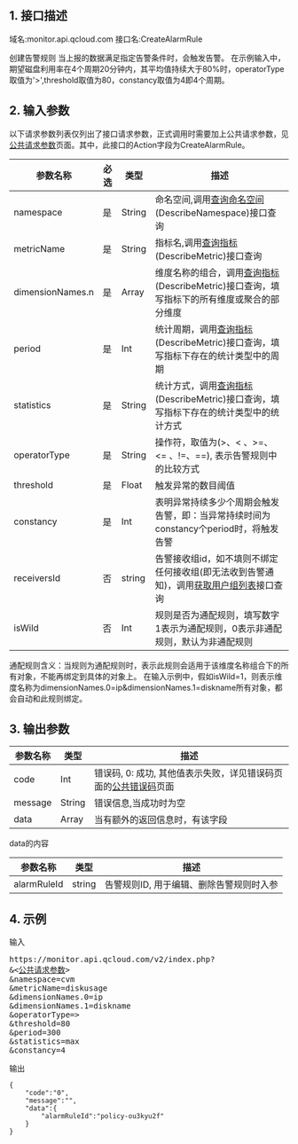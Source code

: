 ## 1. 接口描述
域名:monitor.api.qcloud.com
接口名:CreateAlarmRule

创建告警规则
当上报的数据满足指定告警条件时，会触发告警。
在示例输入中，期望磁盘利用率在4个周期20分钟内，其平均值持续大于80%时，operatorType取值为'>',threshold取值为80，constancy取值为4即4个周期。


## 2. 输入参数
以下请求参数列表仅列出了接口请求参数，正式调用时需要加上公共请求参数，见<a href="/doc/api/255/公共请求参数" title="公共请求参数">公共请求参数</a>页面。其中，此接口的Action字段为CreateAlarmRule。

| 参数名称 | 必选  | 类型 | 描述 |
|---------|---------|---------|---------|
| namespace | 是 | String | 命名空间,调用<a href="/doc/api/255/查询命名空间" title="查询命名空间">查询命名空间</a>(DescribeNamespace)接口查询|
| metricName | 是 | String | 指标名,调用<a href="/doc/api/255/查询指标" title="查询指标">查询指标</a>(DescribeMetric)接口查询|
| dimensionNames.n | 	是 | Array | 维度名称的组合，调用<a href="/doc/api/255/查询指标" title="查询指标">查询指标</a>(DescribeMetric)接口查询，填写指标下的所有维度或聚合的部分维度|
| period | 是 | Int | 统计周期，调用<a href="/doc/api/255/查询指标" title="查询指标">查询指标</a>(DescribeMetric)接口查询，填写指标下存在的统计类型中的周期|
| statistics | 是 | String | 统计方式，调用<a href="/doc/api/255/查询指标" title="查询指标">查询指标</a>(DescribeMetric)接口查询，填写指标下存在的统计类型中的统计方式|
| operatorType | 是 | String | 操作符，取值为(>、< 、>=、 <= 、!=、==), 表示告警规则中的比较方式|
| threshold | 是 | Float | 触发异常的数目阈值|
| constancy | 是 | Int | 表明异常持续多少个周期会触发告警，即：当异常持续时间为constancy个period时，将触发告警|
| receiversId | 否 | string | 告警接收组id，如不填则不绑定任何接收组(即无法收到告警通知)，调用<a href="/doc/api/229/获取用户组列表" title="获取用户组列表">获取用户组列表</a>接口查询|
| isWild | 否 | Int | 规则是否为通配规则，填写数字1表示为通配规则，0表示非通配规则，默认为非通配规则|

通配规则含义：当规则为通配规则时，表示此规则会适用于该维度名称组合下的所有对象，不能再绑定到具体的对象上。
在输入示例中，假如isWild=1，则表示维度名称为dimensionNames.0=ip&dimensionNames.1=diskname所有对象，都会自动和此规则绑定。


## 3. 输出参数
| 参数名称 | 类型 | 描述 |
|---------|---------|---------|
| code | Int | 错误码, 0: 成功, 其他值表示失败，详见错误码页面的<a href="/doc/api/255/错误码" title="错误码">公共错误码</a>页面|
| message | String | 错误信息,当成功时为空|
| data | Array | 当有额外的返回信息时，有该字段 |

data的内容

| 参数名称 | 类型 | 描述 |
|---------|---------|---------|
|alarmRuleId| string | 告警规则ID, 用于编辑、删除告警规则时入参| 


## 4. 示例
输入
<pre>
https://monitor.api.qcloud.com/v2/index.php?
&<<a href="https://www.qcloud.com/doc/api/229/6976">公共请求参数</a>>
&namespace=cvm
&metricName=diskusage
&dimensionNames.0=ip
&dimensionNames.1=diskname
&operatorType=>
&threshold=80
&period=300
&statistics=max
&constancy=4
</pre>
输出
```
{
    "code":"0",
    "message":"",
    "data":{
        "alarmRuleId":"policy-ou3kyu2f"
    }
}
```

